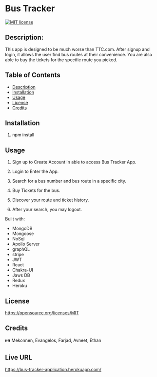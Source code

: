 # Bus Tracker

[![MIT license](https://img.shields.io/badge/License-MIT-blue.svg)](https://opensource.org/licenses/MIT)

## Description:
This app is designed to be much worse than TTC.com. After signup and login, it allows the user find bus routes at their convenience. You are also able to buy the tickets for the specific route you picked.  

## Table of Contents
- [Description](#description)
- [Installation](#installation)
- [Usage](#usage)
- [License](#license)
- [Credits](#Credits)


## Installation
1. npm install

## Usage
1. Sign up to Create Account in able to access Bus Tracker App.

2. Login to Enter the App.

3. Search for a bus number and bus route in a specific city.

4. Buy Tickets for the bus.

5. Discover your route and ticket history. 

6. After your search, you may logout.


Built with:
- MongoDB
- Mongoose
- NoSql
- Apollo Server
- graphQL
- stripe
- JWT
- React
- Chakra-UI 
- Jaws DB
- Redux
- Heroku

## License
https://opensource.org/licenses/MIT

## Credits
:family:
Mekonnen, Evangelos, Farjad, Avneet, Ethan

## Live URL
https://bus-tracker-application.herokuapp.com/

